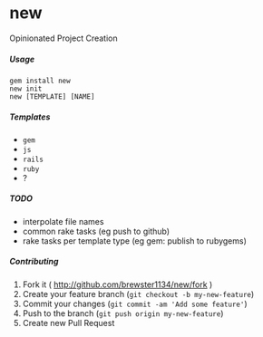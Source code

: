 # new
Opinionated Project Creation

##### Usage
```shell
gem install new
new init
new [TEMPLATE] [NAME]
```

##### Templates
* `gem`
* `js`
* `rails`
* `ruby`
* ?

##### TODO
* interpolate file names
* common rake tasks (eg push to github)
* rake tasks per template type (eg gem: publish to rubygems)

##### Contributing
1. Fork it ( http://github.com/brewster1134/new/fork )
2. Create your feature branch (`git checkout -b my-new-feature`)
3. Commit your changes (`git commit -am 'Add some feature'`)
4. Push to the branch (`git push origin my-new-feature`)
5. Create new Pull Request
